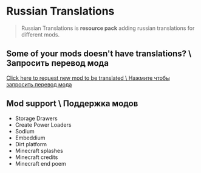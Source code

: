 # Russian Translations

> Russian Translations is **resource pack** adding russian translations for different mods.

## Some of your mods doesn't have translations? \ Запросить перевод мода

[Click here to request new mod to be translated \ Нажмите чтобы запросить перевод мода](mailto:denisJavaOffical+storyanvil@yandex.ru)

## Mod support \ Поддержка модов

- Storage Drawers
- Create Power Loaders
- Sodium
- Embeddium
- Dirt platform
- Minecraft splashes
- Minecraft credits
- Minecraft end poem
